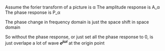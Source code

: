 Assume the forier transform of a picture is &alpha;
The amplitude response is A_&alpha;
The phase response is P_&alpha;

The phase change in frequency domain is just the space shift in space domain

So without the phase response, or just set all the phase response to 0, is just overlape a lot of wave ***e<sup>j&omega;i</sup>*** at the origin point 